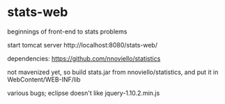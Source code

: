 # stats-web

beginnings of front-end to stats problems 

start tomcat server
http://localhost:8080/stats-web/

dependencies:  https://github.com/nnoviello/statistics

not mavenized yet, so build stats.jar from nnoviello/statistics, 
and put it in WebContent/WEB-INF/lib

various bugs; eclipse doesn't like jquery-1.10.2.min.js
